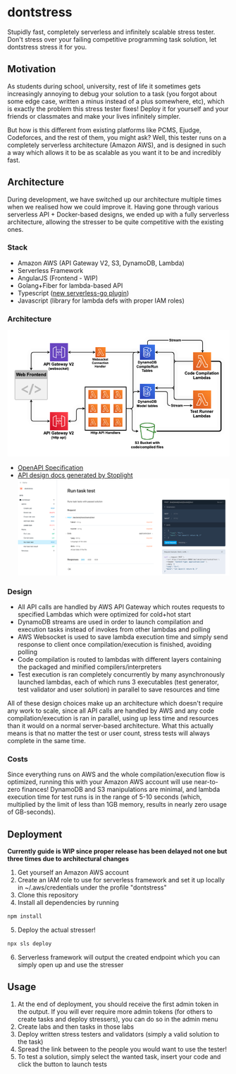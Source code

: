 # dontstress
Stupidly fast, completely serverless and infinitely scalable stress tester. Don't stress over your failing competitive programming task solution, let dontstress stress it for you.

## Motivation
As students during school, university, rest of life it sometimes gets increasingly annoying to debug your solution to a task (you forgot about some edge case, written a minus instead of a plus somewhere, etc), which is exactly the problem this stress tester fixes! Deploy it for yourself and your friends or classmates and make your lives infinitely simpler.  

But how is this different from existing platforms like PCMS, Ejudge, Codeforces, and the rest of them, you might ask? Well, this tester runs on a completely serverless architecture (Amazon AWS), and is designed in such a way which allows it to be as scalable as you want it to be and incredibly fast.

## Architecture
During development, we have switched up our architecture multiple times when we realised how we could improve it. Having gone through various serverless API + Docker-based designs, we ended up with a fully serverless architecture, allowing the stresser to be quite competitive with the existing ones.

### Stack
- Amazon AWS (API Gateway V2, S3, DynamoDB, Lambda)
- Serverless Framework
- AngularJS (Frontend - WIP)
- Golang+Fiber for lambda-based API
- Typescript ([new serverless-go plugin](https://github.com/renbou/serverless-go))
- Javascript (library for lambda defs with proper IAM roles)

### Architecture
![Serverless Design](architecture.png)

- [OpenAPI Specification](lambda-api.yaml)  
- [API design docs generated by Stoplight](https://renbou.stoplight.io/docs/dontstress/YXBpOjI2MzAyMDk0-lambdaapi)
![API design docs](stoplight-docs.png)

### Design
- All API calls are handled by AWS API Gateway which routes requests to specified Lambdas which were optimized for cold+hot start
- DynamoDB streams are used in order to launch compilation and execution tasks instead of invokes from other lambdas and polling
- AWS Websocket is used to save lambda execution time and simply send response to client once compilation/execution is finished, avoiding polling
- Code compilation is routed to lambdas with different layers containing the packaged and minified compilers/interpreters
- Test execution is ran completely concurrently by many asynchronously launched lambdas, each of which runs 3 executables (test generator, test validator and user solution) in parallel to save resources and time

All of these design choices make up an architecture which doesn't require any work to scale, since all API calls are handled by AWS and any code compilation/execution is ran in parallel, using up less time and resources than it would on a normal server-based architecture. What this actually means is that no matter the test or user count, stress tests will always complete in the same time.

### Costs
Since everything runs on AWS and the whole compilation/execution flow is optimized, running this with your Amazon AWS account will use near-to-zero finances! DynamoDB and S3 manipulations are minimal, and lambda execution time for test runs is in the range of 5-10 seconds (which, multiplied by the limit of less than 1GB memory, results in nearly zero usage of GB-seconds).  

## Deployment
**Currently guide is WIP since proper release has been delayed not one but three times due to architectural changes**
1. Get yourself an Amazon AWS account
2. Create an IAM role to use for serverless framework and set it up locally in ~/.aws/credentials under the profile "dontstress"
3. Clone this repository
4. Install all dependencies by running
```bash
npm install
```
5. Deploy the actual stresser!
```bash
npx sls deploy
```
6. Serverless framework will output the created endpoint which you can simply open up and use the stresser

## Usage
1. At the end of deployment, you should receive the first admin token in the output. If you will ever require more admin tokens (for others to create tasks and deploy stressers), you can do so in the admin menu
2. Create labs and then tasks in those labs 
3. Deploy written stress testers and validators (simply a valid solution to the task)
4. Spread the link between to the people you would want to use the tester!
5. To test a solution, simply select the wanted task, insert your code and click the button to launch tests
